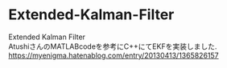 # Extended-Kalman-Filter
Extended Kalman Filter  
AtushiさんのMATLABcodeを参考にC++にてEKFを実装しました.
https://myenigma.hatenablog.com/entry/20130413/1365826157
